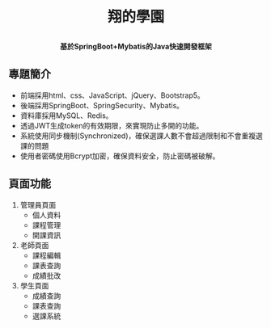 <h1 align="center" style="margin: 30px 0 30px; font-weight: bold;">翔的學園</h1>
<h4 align="center">基於SpringBoot+Mybatis的Java快速開發框架</h4>

## 專題簡介
* 前端採用html、css、JavaScript、jQuery、Bootstrap5。
* 後端採用SpringBoot、SpringSecurity、Mybatis。
* 資料庫採用MySQL、Redis。
* 透過JWT生成token的有效期限，來實現防止多開的功能。
* 系統使用同步機制(Synchronized)，確保選課人數不會超過限制和不會重複選課的問題
* 使用者密碼使用Bcrypt加密，確保資料安全，防止密碼被破解。

## 頁面功能
1. 管理員頁面
    * 個人資料
    * 課程管理
    * 開課資訊
2. 老師頁面
    * 課程編輯
    * 課表查詢
    * 成績批改
3. 學生頁面
    * 成績查詢
    * 課表查詢
    * 選課系統
